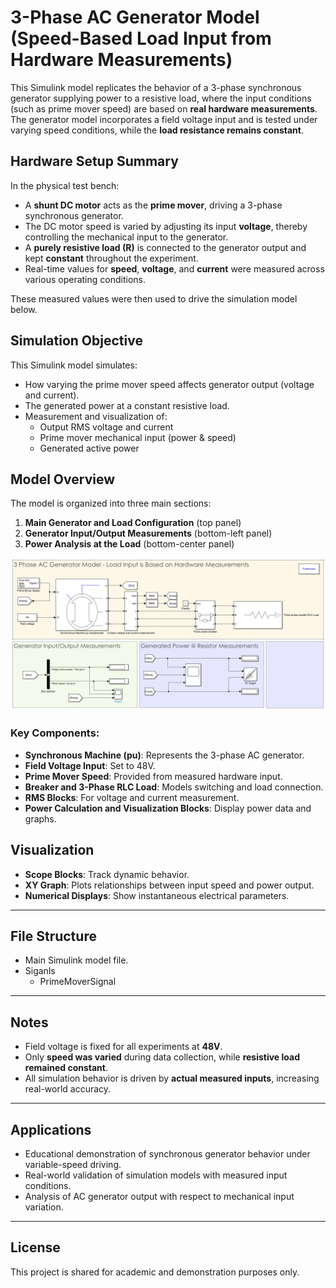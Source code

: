 # 3-Phase AC Generator Model (Speed-Based Load Input from Hardware Measurements)

This Simulink model replicates the behavior of a 3-phase synchronous generator supplying power to a resistive load, where the input conditions (such as prime mover speed) are based on **real hardware measurements**. The generator model incorporates a field voltage input and is tested under varying speed conditions, while the **load resistance remains constant**.

## Hardware Setup Summary

In the physical test bench:

- A **shunt DC motor** acts as the **prime mover**, driving a 3-phase synchronous generator.
- The DC motor speed is varied by adjusting its input **voltage**, thereby controlling the mechanical input to the generator.
- A **purely resistive load (R)** is connected to the generator output and kept **constant** throughout the experiment.
- Real-time values for **speed**, **voltage**, and **current** were measured across various operating conditions.

These measured values were then used to drive the simulation model below.

## Simulation Objective

This Simulink model simulates:

- How varying the prime mover speed affects generator output (voltage and current).
- The generated power at a constant resistive load.
- Measurement and visualization of:
  - Output RMS voltage and current
  - Prime mover mechanical input (power & speed)
  - Generated active power

## Model Overview

The model is organized into three main sections:
1. **Main Generator and Load Configuration** (top panel)
2. **Generator Input/Output Measurements** (bottom-left panel)
3. **Power Analysis at the Load** (bottom-center panel)

![3-Phase AC Generator Model](./Diagram.png)

### Key Components:
- **Synchronous Machine (pu)**: Represents the 3-phase AC generator.
- **Field Voltage Input**: Set to 48V.
- **Prime Mover Speed**: Provided from measured hardware input.
- **Breaker and 3-Phase RLC Load**: Models switching and load connection.
- **RMS Blocks**: For voltage and current measurement.
- **Power Calculation and Visualization Blocks**: Display power data and graphs.

## Visualization

- **Scope Blocks**: Track dynamic behavior.
- **XY Graph**: Plots relationships between input speed and power output.
- **Numerical Displays**: Show instantaneous electrical parameters.

---

## File Structure

- Main Simulink model file.
- Siganls
    - PrimeMoverSignal

---

## Notes

- Field voltage is fixed for all experiments at **48V**.
- Only **speed was varied** during data collection, while **resistive load remained constant**.
- All simulation behavior is driven by **actual measured inputs**, increasing real-world accuracy.

---

## Applications

- Educational demonstration of synchronous generator behavior under variable-speed driving.
- Real-world validation of simulation models with measured input conditions.
- Analysis of AC generator output with respect to mechanical input variation.

---

## License

This project is shared for academic and demonstration purposes only.